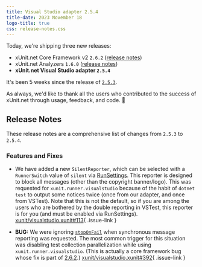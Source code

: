 ```yaml
---
title: Visual Studio adapter 2.5.4
title-date: 2023 November 18
logo-title: true
css: release-notes.css
---
```


Today, we're shipping three new releases:

* xUnit.net Core Framework v2 `2.6.2` ([release notes](/releases/v2/2.6.2))
* xUnit.net Analyzers `1.6.0` ([release notes](/releases/analyzers/1.6.0))
* **xUnit.net Visual Studio adapter `2.5.4`**

It's been 5 weeks since the release of [`2.5.3`](2.5.3).

As always, we'd like to thank all the users who contributed to the success of xUnit.net through usage, feedback, and code. 🎉

## Release Notes

These release notes are a comprehensive list of changes from `2.5.3` to `2.5.4`.

### Features and Fixes

* We have added a new `SilentReporter`, which can be selected with a `RunnerSwitch` value of `silent` via [RunSettings](/docs/runsettings). This reporter is designed to block all messages (other than the copyright banner/logo). This was requested for `xunit.runner.visualstudio` because of the habit of `dotnet test` to output some notices twice (once from our adapter, and once from VSTest). Note that this is not the default, so if you are among the users who are bothered by the double reporting in VSTest, this reporter is for you (and must be enabled via RunSettings). [xunit/visualstudio.xunit#113](https://github.com/xunit/visualstudio.xunit/issues/113){ .issue-link }

* **BUG:** We were ignoring [`stopOnFail`](/docs/configuration-files#stopOnFail) when synchronous message reporting was requested. The most common trigger for this situation was disabling test collection parallelization while using `xunit.runner.visualstudio`. (This is actually a core framework bug whose fix is part of [2.6.2](/releases/v2/2.6.2).) [xunit/visualstudio.xunit#392](https://github.com/xunit/visualstudio.xunit/issues/392){ .issue-link }

